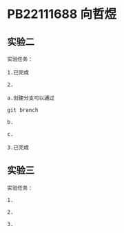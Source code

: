 # PB22111688 向哲煜

## 实验二

    实验任务：

    1.已完成

    2.

    a.创建分支可以通过

```git
git branch
```

    b.

    c.

    3.已完成

## 实验三

    实验任务：

    1.

    2.

    3.
